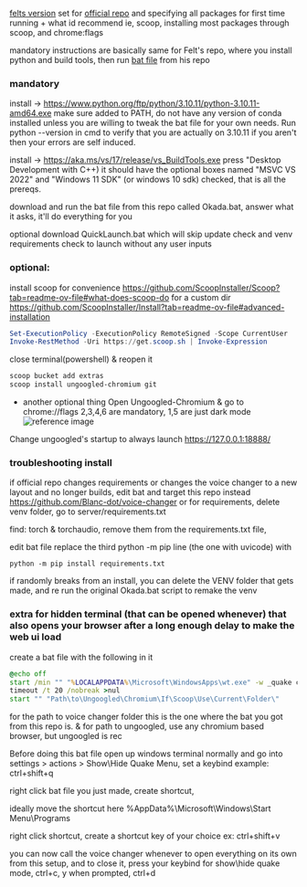 [felts version](https://github.com/MrFelt/voice-changer) set for [official repo](https://github.com/w-okada/voice-changer) and specifying all packages for first time running + what id recommend ie, scoop, installing most packages through scoop, and chrome:flags 

mandatory instructions are basically same for Felt's repo, where you install python and build tools, then run [bat file](https://github.com/MrFelt/voice-changer/releases) from his repo


### mandatory
install -> https://www.python.org/ftp/python/3.10.11/python-3.10.11-amd64.exe make sure added to PATH, do not have any version of conda installed unless you are willing to tweak the bat file for your own needs. Run python --version in cmd to verify that you are actually on 3.10.11 if you aren't then your errors are self induced.

install -> https://aka.ms/vs/17/release/vs_BuildTools.exe press "Desktop Development with C++) it should have the optional boxes named "MSVC VS 2022" and "Windows 11 SDK" (or windows 10 sdk) checked, that is all the prereqs.

download and run the bat file from this repo called Okada.bat, answer what it asks, it'll do everything for you

optional download QuickLaunch.bat which will skip update check and venv requirements check to launch without any user inputs


### optional:
install scoop for convenience
https://github.com/ScoopInstaller/Scoop?tab=readme-ov-file#what-does-scoop-do
for a custom dir
https://github.com/ScoopInstaller/Install?tab=readme-ov-file#advanced-installation

```powershell
Set-ExecutionPolicy -ExecutionPolicy RemoteSigned -Scope CurrentUser
Invoke-RestMethod -Uri https://get.scoop.sh | Invoke-Expression
```

close terminal(powershell) & reopen it

```powershell
scoop bucket add extras
scoop install ungoogled-chromium git
```


- another optional thing
Open Ungoogled-Chromium & go to chrome://flags 2,3,4,6 are mandatory, 1,5 are just dark mode
![reference image](https://raw.githubusercontent.com/Enrop/okada/main/Ungoogled-Chromium.png?token=GHSAT0AAAAAACOEIV4X5EUQXHZOR4EX24UMZQA5EPQ)

Change ungoogled's startup to always launch https://127.0.0.1:18888/



### troubleshooting install

if official repo changes requirements or changes the voice changer to a new layout and no longer builds, edit bat and target this repo instead https://github.com/Blanc-dot/voice-changer or for requirements, delete venv folder, go to server/requirements.txt

find: torch & torchaudio, remove them from the requirements.txt file,

edit bat file replace the third python -m pip line (the one with uvicode) with

```
python -m pip install requirements.txt
```


if randomly breaks from an install, you can delete the VENV folder that gets made, and re run the original Okada.bat script to remake the venv


### extra for hidden terminal (that can be opened whenever) that also opens your browser after a long enough delay to make the web ui load

create a bat file with the following in it

```bat
@echo off
start /min "" "%LOCALAPPDATA%\Microsoft\WindowsApps\wt.exe" -w _quake cmd /c "cd /d "Path\To\Voice\Changer\Folder\" && call\the\bat\from\this\repo"
timeout /t 20 /nobreak >nul
start "" "Path\to\Ungoogled\Chromium\If\Scoop\Use\Current\Folder\"
```

for the path to voice changer folder this is the one where the bat you got from this repo is.
& for path to ungoogled, use any chromium based browser, but ungoogled is rec

Before doing this bat file open up windows terminal normally and go into settings > actions > Show\Hide Quake Menu, set a keybind example: ctrl+shift+q

right click bat file you just made, create shortcut, 

ideally move the shortcut here %AppData%\Microsoft\Windows\Start Menu\Programs

right click shortcut, create a shortcut key of your choice ex: ctrl+shift+v

you can now call the voice changer whenever to open everything on its own from this setup, and to close it, press your keybind for show\hide quake mode, ctrl+c, y when prompted, ctrl+d


